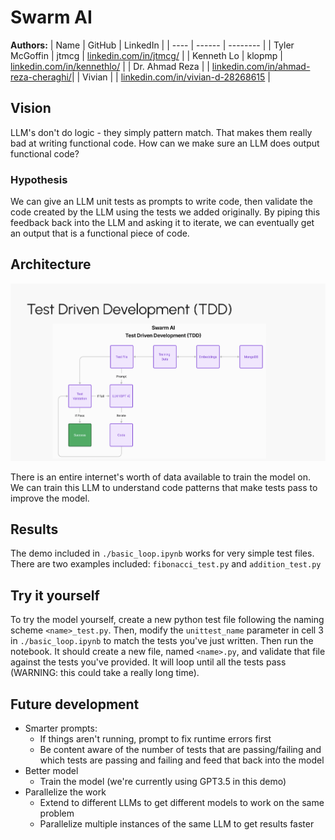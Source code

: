 # Swarm AI

**Authors:**
| Name | GitHub | LinkedIn |
| ---- | ------ | -------- | 
| Tyler McGoffin | jtmcg | [linkedin.com/in/jtmcg/](https://www.linkedin.com/in/jtmcg/) |
| Kenneth Lo | klopmp | [linkedin.com/in/kennethlo/](https://www.linkedin.com/in/kennethlo/) |
| Dr. Ahmad Reza | | [linkedin.com/in/ahmad-reza-cheraghi/](https://www.linkedin.com/in/ahmad-reza-cheraghi/)|
| Vivian | | [linkedin.com/in/vivian-d-28268615](https://www.linkedin.com/in/vivian-d-28268615/) |

## Vision
LLM's don't do logic - they simply pattern match. That makes them really bad at writing functional code. How can we make sure an LLM does output functional code? 

### Hypothesis
We can give an LLM unit tests as prompts to write code, then validate the code created by the LLM using the tests we added originally. By piping this feedback back into the LLM and asking it to iterate, we can eventually get an output that is a functional piece of code.

## Architecture

![](./imgs/architecture.png)

There is an entire internet's worth of data available to train the model on. We can train this LLM to understand code patterns that make tests pass to improve the model. 

## Results

The demo included in `./basic_loop.ipynb` works for very simple test files. There are two examples included: `fibonacci_test.py` and `addition_test.py`

## Try it yourself

To try the model yourself, create a new python test file following the naming scheme `<name>_test.py`. Then, modify the `unittest_name` parameter in cell 3 in `./basic_loop.ipynb` to match the tests you've just written. Then run the notebook. It should create a new file, named `<name>.py`, and validate that file against the tests you've provided. It will loop until all the tests pass (WARNING: this could take a really long time). 

## Future development

- Smarter prompts: 
  - If things aren't running, prompt to fix runtime errors first
  - Be content aware of the number of tests that are passing/failing and which tests are passing and failing and feed that back into the model
- Better model
  - Train the model (we're currently using GPT3.5 in this demo)
- Parallelize the work
  - Extend to different LLMs to get different models to work on the same problem
  - Parallelize multiple instances of the same LLM to get results faster